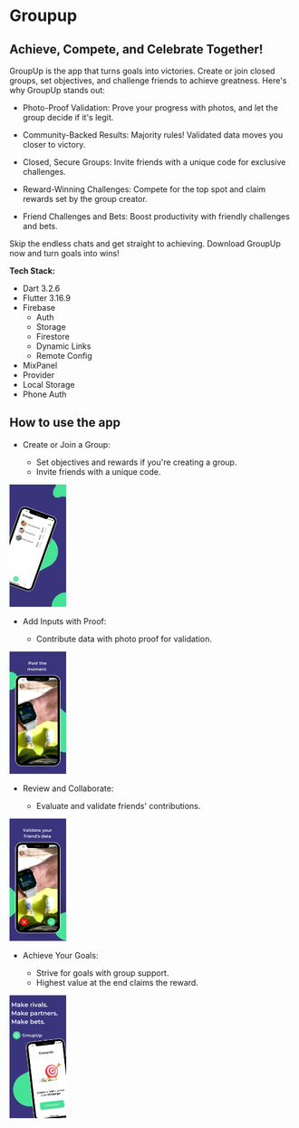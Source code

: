 # Groupup

## Achieve, Compete, and Celebrate Together!

GroupUp is the app that turns goals into victories. Create or join closed groups, set objectives, and challenge friends to achieve greatness. Here's why GroupUp stands out:    

- Photo-Proof Validation: Prove your progress with photos, and let the group decide if it's legit.

- Community-Backed Results: Majority rules! Validated data moves you closer to victory.

- Closed, Secure Groups: Invite friends with a unique code for exclusive challenges.

- Reward-Winning Challenges: Compete for the top spot and claim rewards set by the group creator.

- Friend Challenges and Bets: Boost productivity with friendly challenges and bets.

Skip the endless chats and get straight to achieving. Download GroupUp now and turn goals into wins!

**Tech Stack:**
- Dart 3.2.6
- Flutter 3.16.9
- Firebase
    - Auth
    - Storage
    - Firestore
    - Dynamic Links
    - Remote Config
- MixPanel
- Provider
- Local Storage
- Phone Auth

## How to use the app

- Create or Join a Group:

    - Set objectives and rewards if you're creating a group.
    - Invite friends with a unique code.

<img src='assets/images/store_screenshot_2.png' width='100'>

- Add Inputs with Proof:

    - Contribute data with photo proof for validation.

<img src='assets/images/store_screenshot_4.png' width='100'>

- Review and Collaborate:

    - Evaluate and validate friends' contributions.

<img src='assets/images/store_screenshot_5.png' width='100'>

- Achieve Your Goals:

    - Strive for goals with group support.
    - Highest value at the end claims the reward.

<img src='assets/images/store_screenshot_1.png' width='100'>